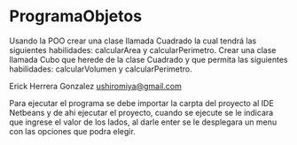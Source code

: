 # ProgramaObjetos
Usando la POO crear una clase llamada Cuadrado la cual tendrá las siguientes habilidades: calcularArea y calcularPerimetro. Crear una clase llamada Cubo que herede de la clase Cuadrado y que permita las siguientes habilidades: calcularVolumen y calcularPerimetro.

Erick Herrera Gonzalez   ushiromiya@gmail.com

Para ejecutar el programa se debe importar la carpta del proyecto al IDE Netbeans y de ahi ejecutar el proyecto, cuando se ejecute se le indicara que ingrese el valor de los lados, al darle enter se le desplegara un menu con las opciones que podra elegir.
